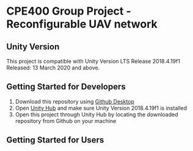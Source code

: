 # CPE400 Group Project - Reconfigurable UAV network

## Unity Version
This project is compatible with Unity Version LTS Release 2018.4.19f1 Released: 13 March 2020 and above. 

## Getting Started for Developers
1) Download this repository using [Github Desktop](https://desktop.github.com/)
2) Open [Unity Hub](https://unity3d.com/get-unity/download) and make sure Unity Version 2018.4.19f1 is installed
3) Open this project through Unity Hub by locating the downloaded repository from Github on your machine

## Getting Started for Users
